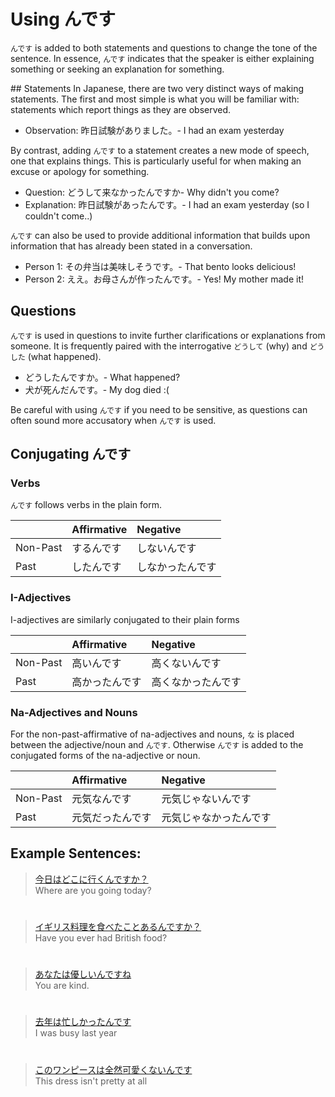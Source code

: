 # Using んです

`んです` is added to both statements and questions to change the tone of the sentence. In essence, `んです` indicates that the speaker is either explaining something or seeking an explanation for something. 

## Statements
In Japanese, there are two very distinct ways of making statements. The first and most simple is what you will be familiar with: statements which report things as they are observed. 

* Observation: 昨日試験がありました。- I had an exam yesterday

By contrast, adding `んです` to a statement creates a new mode of speech, one that explains things. This is particularly useful for when making an excuse or apology for something.

* Question: どうして来なかったんですか- Why didn't you come?
* Explanation: 昨日試験があったんです。- I had an exam yesterday (so I couldn't come..)

`んです` can also be used to provide additional information that builds upon information that has already been stated in a conversation.

* Person 1: その弁当は美味しそうです。- That bento looks delicious!
* Person 2: ええ。お母さんが作ったんです。- Yes! My mother made it!

## Questions 
`んです` is used in questions to invite further clarifications or explanations from someone. It is frequently paired with the interrogative `どうして` (why) and `どうした` (what happened).

* どうしたんですか。- What happened?
* 犬が死んだんです。- My dog died :( 

Be careful with using `んです` if you need to be sensitive, as questions can often sound more accusatory when `んです` is used.

## Conjugating んです

### Verbs
`んです` follows verbs in the plain form.

||Affirmative|Negative|
|:--|:--|:--|
|Non-Past|するんです|しないんです|
|Past|したんです|しなかったんです|

### I-Adjectives
I-adjectives are similarly conjugated to their plain forms

||Affirmative|Negative|
|:--|:--|:--|
|Non-Past|高いんです|高くないんです|
|Past|高かったんです|高くなかったんです|

### Na-Adjectives and Nouns
For the non-past-affirmative of na-adjectives and nouns, `な` is placed between the adjective/noun and `んです`. Otherwise `んです` is added to the conjugated forms of the na-adjective or noun.

||Affirmative|Negative|
|:--|:--|:--|
|Non-Past|元気なんです|元気じゃないんです|
|Past|元気だったんです|元気じゃなかったんです|

## Example Sentences:
> [今日はどこに行くんですか？]()  
> Where are you going today?

#


> [イギリス料理を食べたことあるんですか？]()  
> Have you ever had British food?

#


> [あなたは優しいんですね]()  
> You are kind.

#


> [去年は忙しかったんです]()  
> I was busy last year

#


> [このワンピースは全然可愛くないんです]()  
> This dress isn't pretty at all

#




